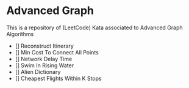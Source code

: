 # Advanced Graph

This is a repository of (LeetCode) Kata associated to Advanced Graph Algorithms

- [] Reconstruct Itinerary
- [] Min Cost To Connect All Points
- [] Network Delay Time
- [] Swim In Rising Water
- [] Alien Dictionary
- [] Cheapest Flights Within K Stops
